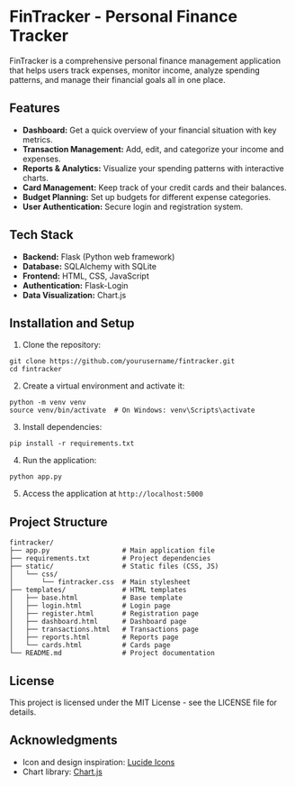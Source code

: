 # FinTracker - Personal Finance Tracker

FinTracker is a comprehensive personal finance management application that helps users track expenses, monitor income, analyze spending patterns, and manage their financial goals all in one place.

## Features

- **Dashboard:** Get a quick overview of your financial situation with key metrics.
- **Transaction Management:** Add, edit, and categorize your income and expenses.
- **Reports & Analytics:** Visualize your spending patterns with interactive charts.
- **Card Management:** Keep track of your credit cards and their balances.
- **Budget Planning:** Set up budgets for different expense categories.
- **User Authentication:** Secure login and registration system.

## Tech Stack

- **Backend:** Flask (Python web framework)
- **Database:** SQLAlchemy with SQLite
- **Frontend:** HTML, CSS, JavaScript
- **Authentication:** Flask-Login
- **Data Visualization:** Chart.js

## Installation and Setup

1. Clone the repository:
```
git clone https://github.com/yourusername/fintracker.git
cd fintracker
```

2. Create a virtual environment and activate it:
```
python -m venv venv
source venv/bin/activate  # On Windows: venv\Scripts\activate
```

3. Install dependencies:
```
pip install -r requirements.txt
```

4. Run the application:
```
python app.py
```

5. Access the application at `http://localhost:5000`

## Project Structure

```
fintracker/
├── app.py                  # Main application file
├── requirements.txt        # Project dependencies
├── static/                 # Static files (CSS, JS)
│   └── css/                
│       └── fintracker.css  # Main stylesheet
├── templates/              # HTML templates
│   ├── base.html           # Base template
│   ├── login.html          # Login page
│   ├── register.html       # Registration page
│   ├── dashboard.html      # Dashboard page
│   ├── transactions.html   # Transactions page
│   ├── reports.html        # Reports page
│   └── cards.html          # Cards page
└── README.md               # Project documentation
```

## License

This project is licensed under the MIT License - see the LICENSE file for details.

## Acknowledgments

- Icon and design inspiration: [Lucide Icons](https://lucide.dev/)
- Chart library: [Chart.js](https://www.chartjs.org/)

